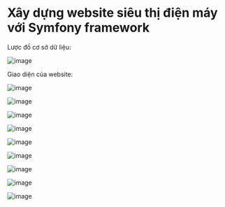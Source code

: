 # Xây dựng website siêu thị điện máy với Symfony framework
Lược đồ cơ sở dữ liệu:

![image](https://github.com/TruongVuHuy1412/cn-da20tta-truongvuhuy-websitedienmay-symfonyframework/assets/112933002/c0ecf962-4d5a-49f0-a5b7-471a7ca5cfc7)

Giao diện của website:

![image](https://github.com/TruongVuHuy1412/cn-da20tta-truongvuhuy-websitedienmay-symfonyframework/assets/112933002/b7ea77ef-cfb5-4e1c-b6a4-663f1c0f1ab9)

![image](https://github.com/TruongVuHuy1412/cn-da20tta-truongvuhuy-websitedienmay-symfonyframework/assets/112933002/e05a94a5-e113-4e05-91b1-dae22d05c079)

![image](https://github.com/TruongVuHuy1412/cn-da20tta-truongvuhuy-websitedienmay-symfonyframework/assets/112933002/da848e24-7d11-47e1-b2f7-cdd7454019ee)

![image](https://github.com/TruongVuHuy1412/cn-da20tta-truongvuhuy-websitedienmay-symfonyframework/assets/112933002/10fd99ba-a9f5-4d97-927e-273924b87e0a)

![image](https://github.com/TruongVuHuy1412/cn-da20tta-truongvuhuy-websitedienmay-symfonyframework/assets/112933002/a39ebb11-18d0-46dc-a0b8-f6115619a03e)

![image](https://github.com/TruongVuHuy1412/cn-da20tta-truongvuhuy-websitedienmay-symfonyframework/assets/112933002/fcfbfcbe-7754-4c9e-803a-0153e29ce624)

![image](https://github.com/TruongVuHuy1412/cn-da20tta-truongvuhuy-websitedienmay-symfonyframework/assets/112933002/50b911f4-e1a3-4f9f-9c76-48e65586d41d)

![image](https://github.com/TruongVuHuy1412/cn-da20tta-truongvuhuy-websitedienmay-symfonyframework/assets/112933002/e9a14dfc-128a-4035-a1ac-ac0a6c276e14)

![image](https://github.com/TruongVuHuy1412/cn-da20tta-truongvuhuy-websitedienmay-symfonyframework/assets/112933002/b4ebd0ac-dfda-4804-9388-147616116b0d)







